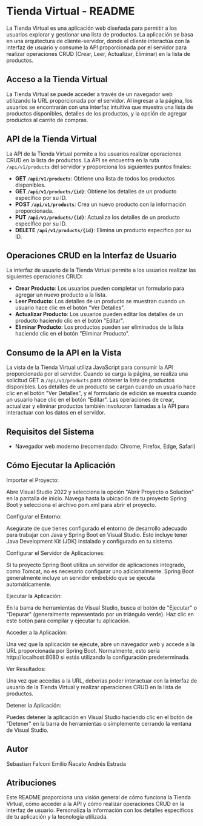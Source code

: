 # Tienda Virtual - README

La Tienda Virtual es una aplicación web diseñada para permitir a los usuarios explorar y gestionar una lista de productos. La aplicación se basa en una arquitectura de cliente-servidor, donde el cliente interactúa con la interfaz de usuario y consume la API proporcionada por el servidor para realizar operaciones CRUD (Crear, Leer, Actualizar, Eliminar) en la lista de productos.

## Acceso a la Tienda Virtual

La Tienda Virtual se puede acceder a través de un navegador web utilizando la URL proporcionada por el servidor. Al ingresar a la página, los usuarios se encontrarán con una interfaz intuitiva que muestra una lista de productos disponibles, detalles de los productos, y la opción de agregar productos al carrito de compras.

## API de la Tienda Virtual

La API de la Tienda Virtual permite a los usuarios realizar operaciones CRUD en la lista de productos. La API se encuentra en la ruta `/api/v1/products` del servidor y proporciona los siguientes puntos finales:

- **GET `/api/v1/products`**: Obtiene una lista de todos los productos disponibles.
- **GET `/api/v1/products/{id}`**: Obtiene los detalles de un producto específico por su ID.
- **POST `/api/v1/products`**: Crea un nuevo producto con la información proporcionada.
- **PUT `/api/v1/products/{id}`**: Actualiza los detalles de un producto específico por su ID.
- **DELETE `/api/v1/products/{id}`**: Elimina un producto específico por su ID.

## Operaciones CRUD en la Interfaz de Usuario

La interfaz de usuario de la Tienda Virtual permite a los usuarios realizar las siguientes operaciones CRUD:

- **Crear Producto**: Los usuarios pueden completar un formulario para agregar un nuevo producto a la lista.
- **Leer Producto**: Los detalles de un producto se muestran cuando un usuario hace clic en el botón "Ver Detalles".
- **Actualizar Producto**: Los usuarios pueden editar los detalles de un producto haciendo clic en el botón "Editar".
- **Eliminar Producto**: Los productos pueden ser eliminados de la lista haciendo clic en el botón "Eliminar Producto".

## Consumo de la API en la Vista

La vista de la Tienda Virtual utiliza JavaScript para consumir la API proporcionada por el servidor. Cuando se carga la página, se realiza una solicitud GET a `/api/v1/products` para obtener la lista de productos disponibles. Los detalles de un producto se cargan cuando un usuario hace clic en el botón "Ver Detalles", y el formulario de edición se muestra cuando un usuario hace clic en el botón "Editar". Las operaciones de crear, actualizar y eliminar productos también involucran llamadas a la API para interactuar con los datos en el servidor.

## Requisitos del Sistema

- Navegador web moderno (recomendado: Chrome, Firefox, Edge, Safari)

## Cómo Ejecutar la Aplicación

Importar el Proyecto:

Abre Visual Studio 2022 y selecciona la opción "Abrir Proyecto o Solución" en la pantalla de inicio. Navega hasta la ubicación de tu proyecto Spring Boot y selecciona el archivo pom.xml para abrir el proyecto.

Configurar el Entorno:

Asegúrate de que tienes configurado el entorno de desarrollo adecuado para trabajar con Java y Spring Boot en Visual Studio. Esto incluye tener Java Development Kit (JDK) instalado y configurado en tu sistema.

Configurar el Servidor de Aplicaciones:

Si tu proyecto Spring Boot utiliza un servidor de aplicaciones integrado, como Tomcat, no es necesario configurar uno adicionalmente. Spring Boot generalmente incluye un servidor embebido que se ejecuta automáticamente.

Ejecutar la Aplicación:

En la barra de herramientas de Visual Studio, busca el botón de "Ejecutar" o "Depurar" (generalmente representado por un triángulo verde). Haz clic en este botón para compilar y ejecutar tu aplicación.

Acceder a la Aplicación:

Una vez que la aplicación se ejecute, abre un navegador web y accede a la URL proporcionada por Spring Boot. Normalmente, esto sería http://localhost:8080 si estás utilizando la configuración predeterminada.

Ver Resultados:

Una vez que accedas a la URL, deberías poder interactuar con la interfaz de usuario de la Tienda Virtual y realizar operaciones CRUD en la lista de productos.

Detener la Aplicación:

Puedes detener la aplicación en Visual Studio haciendo clic en el botón de "Detener" en la barra de herramientas o simplemente cerrando la ventana de Visual Studio.
## Autor

Sebastian Falconi
Emilio Ñacato
Andrés Estrada

## Atribuciones

Este README proporciona una visión general de cómo funciona la Tienda Virtual, cómo acceder a la API y cómo realizar operaciones CRUD en la interfaz de usuario. Personaliza la información con los detalles específicos de tu aplicación y la tecnología utilizada.
